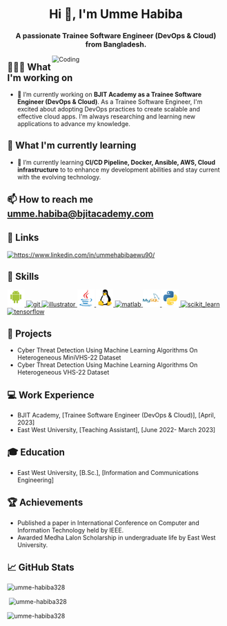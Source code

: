<h1 align="center">Hi 👋, I'm Umme Habiba</h1>
<h3 align="center">A passionate Trainee Software Engineer (DevOps & Cloud) from Bangladesh.</h3>
<img align="right" alt="Coding" width="400" src="https://cdn.dribbble.com/users/926537/screenshots/4502902/media/3f8bd37028526e0223e5fd780a318360.gif">


## 👨🏽‍💻 What I'm working on
- 🔭 I’m currently working on **BJIT Academy as a Trainee Software Engineer (DevOps & Cloud)**. As a Trainee Software Engineer, I'm excited about adopting DevOps practices to create scalable and effective cloud apps. I'm always researching and learning new applications to advance my knowledge.

## 🧠 What I'm currently learning
- 🌱 I’m currently learning **CI/CD Pipeline, Docker, Ansible, AWS, Cloud infrastructure** to to enhance my development abilities and stay current with the evolving technology.

## 📫 How to reach me **umme.habiba@bjitacademy.com**

## 🔗 Links
<p align="left">
<a href="https://linkedin.com/in/https://www.linkedin.com/in/ummehabibaewu90/" target="blank"><img align="center" src="https://raw.githubusercontent.com/rahuldkjain/github-profile-readme-generator/master/src/images/icons/Social/linked-in-alt.svg" alt="https://www.linkedin.com/in/ummehabibaewu90/" height="30" width="40" /></a>
</p>

## 🚀 Skills
<p align="left"> <a href="https://developer.android.com" target="_blank" rel="noreferrer"> <img src="https://raw.githubusercontent.com/devicons/devicon/master/icons/android/android-original-wordmark.svg" alt="android" width="40" height="40"/> </a> <a href="https://git-scm.com/" target="_blank" rel="noreferrer"> <img src="https://www.vectorlogo.zone/logos/git-scm/git-scm-icon.svg" alt="git" width="40" height="40"/> </a> <a href="https://www.adobe.com/in/products/illustrator.html" target="_blank" rel="noreferrer"> <img src="https://www.vectorlogo.zone/logos/adobe_illustrator/adobe_illustrator-icon.svg" alt="illustrator" width="40" height="40"/> </a> <a href="https://www.java.com" target="_blank" rel="noreferrer"> <img src="https://raw.githubusercontent.com/devicons/devicon/master/icons/java/java-original.svg" alt="java" width="40" height="40"/> </a> <a href="https://www.linux.org/" target="_blank" rel="noreferrer"> <img src="https://raw.githubusercontent.com/devicons/devicon/master/icons/linux/linux-original.svg" alt="linux" width="40" height="40"/> </a> <a href="https://www.mathworks.com/" target="_blank" rel="noreferrer"> <img src="https://upload.wikimedia.org/wikipedia/commons/2/21/Matlab_Logo.png" alt="matlab" width="40" height="40"/> </a> <a href="https://www.mysql.com/" target="_blank" rel="noreferrer"> <img src="https://raw.githubusercontent.com/devicons/devicon/master/icons/mysql/mysql-original-wordmark.svg" alt="mysql" width="40" height="40"/> </a> <a href="https://www.python.org" target="_blank" rel="noreferrer"> <img src="https://raw.githubusercontent.com/devicons/devicon/master/icons/python/python-original.svg" alt="python" width="40" height="40"/> </a> <a href="https://scikit-learn.org/" target="_blank" rel="noreferrer"> <img src="https://upload.wikimedia.org/wikipedia/commons/0/05/Scikit_learn_logo_small.svg" alt="scikit_learn" width="40" height="40"/> </a> <a href="https://www.tensorflow.org" target="_blank" rel="noreferrer"> <img src="https://www.vectorlogo.zone/logos/tensorflow/tensorflow-icon.svg" alt="tensorflow" width="40" height="40"/> </a> </p>

## 🌟 Projects
 - Cyber Threat Detection Using Machine Learning Algorithms On Heterogeneous MiniVHS-22 Dataset
 - Cyber Threat Detection Using Machine Learning Algorithms On Heterogeneous VHS-22 Dataset
 
 ## 💻 Work Experience
- BJIT Academy, [Trainee Software Engineer (DevOps & Cloud)], [April, 2023]
- East West University, [Teaching Assistant], [June 2022- March 2023]
 
## 🎓 Education
- East West University, [B.Sc.], [Information and Communications Engineering]

## 🏆 Achievements
- Published a paper in International Conference on Computer and Information Technology held by IEEE.
- Awarded Medha Lalon Scholarship in undergraduate life by East West University.

## 📈 GitHub Stats
<p align="left"> <img src="https://komarev.com/ghpvc/?username=umme-habiba328&label=Profile%20views&color=0e75b6&style=flat" alt="umme-habiba328" /> </p>
<p>&nbsp;<img align="center" src="https://github-readme-stats.vercel.app/api?username=umme-habiba328&show_icons=true&locale=en" alt="umme-habiba328" /></p>
<p><img align="center" src="https://github-readme-streak-stats.herokuapp.com/?user=umme-habiba328&" alt="umme-habiba328" /></p>

